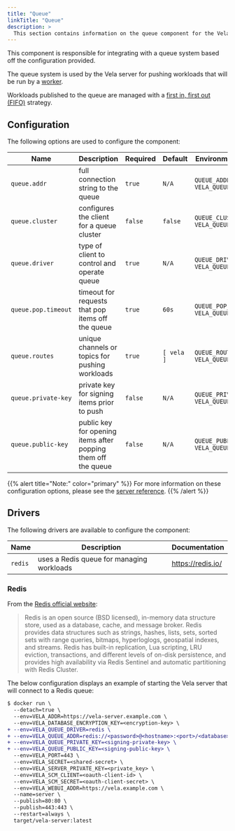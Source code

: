 ```yaml
---
title: "Queue"
linkTitle: "Queue"
description: >
  This section contains information on the queue component for the Vela server.
---
```


This component is responsible for integrating with a queue system based off the configuration provided.

The queue system is used by the Vela server for pushing workloads that will be run by a [worker](/docs/installation/worker/).

Workloads published to the queue are managed with a [first in, first out (FIFO)](https://en.wikipedia.org/wiki/FIFO_(computing_and_electronics)) strategy.

## Configuration

The following options are used to configure the component:

| Name                | Description                                       | Required | Default    | Environment Variables                           |
| ------------------- | ------------------------------------------------- | -------- | ---------- | ----------------------------------------------- |
| `queue.addr`        | full connection string to the queue               | `true`   | `N/A`      | `QUEUE_ADDR`<br>`VELA_QUEUE_ADDR`               |
| `queue.cluster`     | configures the client for a queue cluster         | `false`  | `false`    | `QUEUE_CLUSTER`<br>`VELA_QUEUE_CLUSTER`         |
| `queue.driver`      | type of client to control and operate queue       | `true`   | `N/A`      | `QUEUE_DRIVER`<br>`VELA_QUEUE_DRIVER`           |
| `queue.pop.timeout` | timeout for requests that pop items off the queue | `true`   | `60s`      | `QUEUE_POP_TIMEOUT`<br>`VELA_QUEUE_POP_TIMEOUT` |
| `queue.routes`      | unique channels or topics for pushing workloads   | `true`   | `[ vela ]` | `QUEUE_ROUTES`<br>`VELA_QUEUE_ROUTES`           |
| `queue.private-key` | private key for signing items prior to push | `false`   | `N/A` | `QUEUE_PRIVATE_KEY`<br>`VELA_QUEUE_PRIVATE_KEY` |
| `queue.public-key` | public key for opening items after popping them off the queue | `false`   | `N/A` | `QUEUE_PUBLIC_KEY`<br>`VELA_QUEUE_PUBLIC_KEY` |

{{% alert title="Note:" color="primary" %}}
For more information on these configuration options, please see the [server reference](/docs/installation/server/reference/).
{{% /alert %}}

## Drivers

The following drivers are available to configure the component:

| Name    | Description                               | Documentation     |
| ------- | ----------------------------------------- | ----------------- |
| `redis` | uses a Redis queue for managing workloads | https://redis.io/ |

### Redis

From the [Redis official website](https://redis.io/):

> Redis is an open source (BSD licensed), in-memory data structure store, used as a database, cache, and message broker. Redis provides data structures such as strings, hashes, lists, sets, sorted sets with range queries, bitmaps, hyperloglogs, geospatial indexes, and streams. Redis has built-in replication, Lua scripting, LRU eviction, transactions, and different levels of on-disk persistence, and provides high availability via Redis Sentinel and automatic partitioning with Redis Cluster.

The below configuration displays an example of starting the Vela server that will connect to a Redis queue:

```diff
$ docker run \
  --detach=true \
  --env=VELA_ADDR=https://vela-server.example.com \
  --env=VELA_DATABASE_ENCRYPTION_KEY=<encryption-key> \
+ --env=VELA_QUEUE_DRIVER=redis \
+ --env=VELA_QUEUE_ADDR=redis://<password>@<hostname>:<port>/<database> \
+ --env=VELA_QUEUE_PRIVATE_KEY=<signing-private-key> \
+ --env=VELA_QUEUE_PUBLIC_KEY=<signing-public-key> \
  --env=VELA_PORT=443 \
  --env=VELA_SECRET=<shared-secret> \
  --env=VELA_SERVER_PRIVATE_KEY=<private_key> \
  --env=VELA_SCM_CLIENT=<oauth-client-id> \
  --env=VELA_SCM_SECRET=<oauth-client-secret> \
  --env=VELA_WEBUI_ADDR=https://vela.example.com \
  --name=server \
  --publish=80:80 \
  --publish=443:443 \
  --restart=always \
  target/vela-server:latest
```